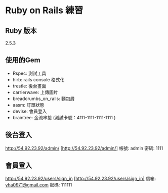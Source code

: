 # Ruby on Rails 練習

## Ruby 版本
 2.5.3

## 使用的Gem
* Rspec: 測試工具
* hirb: rails console 格式化
* trestle: 後台畫面
* carrierwave: 上傳圖片
* breadcrumbs_on_rails: 麵包屑
* aasm: 訂單狀態
* devise: 會員登入
* braintree: 金流串接 (測試卡號：4111-1111-1111-1111 )

## 後台登入
http://54.92.23.92/admin/ [http://54.92.23.92/admin/]
帳號: admin
密碼: 1111

## 會員登入
http://54.92.23.92/users/sign_in [http://54.92.23.92/users/sign_in]
信箱: yha0971@gmail.com
密碼: 111111